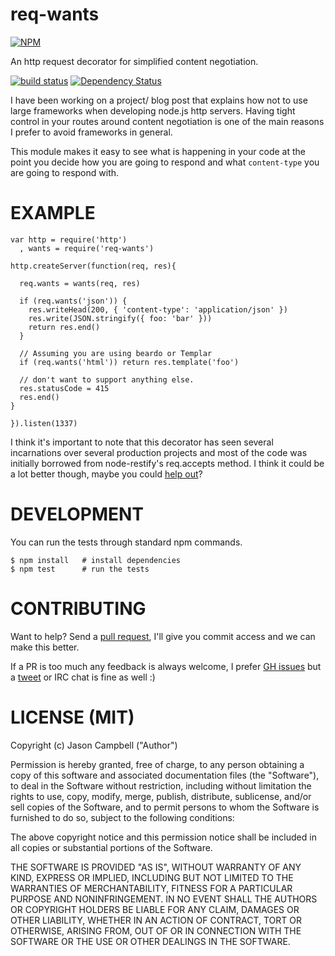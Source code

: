 
# req-wants

[![NPM](https://nodei.co/npm/req-wants.png)](https://nodei.co/npm/req-wants/)

An http request decorator for simplified content negotiation.

[![build status](https://secure.travis-ci.org/jxson/req-wants.png)](http://travis-ci.org/jxson/req-wants) [![Dependency Status](https://david-dm.org/jxson/req-wants.png)](https://david-dm.org/req-wants/beardo)

I have been working on a project/ blog post that explains how not to use large frameworks when developing node.js http servers. Having tight control in your routes around content negotiation is one of the main reasons I prefer to avoid frameworks in general.

This module makes it easy to see what is happening in your code at the point you decide how you are going to respond and what `content-type` you are going to respond with.

# EXAMPLE

    var http = require('http')
      , wants = require('req-wants')

    http.createServer(function(req, res){

      req.wants = wants(req, res)

      if (req.wants('json')) {
        res.writeHead(200, { 'content-type': 'application/json' })
        res.write(JSON.stringify({ foo: 'bar' }))
        return res.end()
      }

      // Assuming you are using beardo or Templar
      if (req.wants('html')) return res.template('foo')

      // don't want to support anything else.
      res.statusCode = 415
      res.end()
    }

    }).listen(1337)

I think it's important to note that this decorator has seen several incarnations over several production projects and most of the code was initially borrowed from node-restify's req.accepts method. I think it could be a lot better though, maybe you could [help out](https://github.com/jxson/req-wants)?

# DEVELOPMENT

You can run the tests through standard npm commands.

    $ npm install   # install dependencies
    $ npm test      # run the tests

# CONTRIBUTING

Want to help? Send a [pull request][pr], I'll give you commit access and we can make this better.

If a PR is too much any feedback is always welcome, I prefer [GH issues][issues] but a [tweet][twitter] or IRC chat is fine as well :)

# LICENSE (MIT)

Copyright (c) Jason Campbell ("Author")

Permission is hereby granted, free of charge, to any person obtaining a copy of this software and associated documentation files (the "Software"), to deal in the Software without restriction, including without limitation the rights to use, copy, modify, merge, publish, distribute, sublicense, and/or sell copies of the Software, and to permit persons to whom the Software is furnished to do so, subject to the following conditions:

The above copyright notice and this permission notice shall be included in all copies or substantial portions of the Software.

THE SOFTWARE IS PROVIDED "AS IS", WITHOUT WARRANTY OF ANY KIND, EXPRESS OR IMPLIED, INCLUDING BUT NOT LIMITED TO THE WARRANTIES OF MERCHANTABILITY, FITNESS FOR A PARTICULAR PURPOSE AND NONINFRINGEMENT. IN NO EVENT SHALL THE AUTHORS OR COPYRIGHT HOLDERS BE LIABLE FOR ANY CLAIM, DAMAGES OR OTHER LIABILITY, WHETHER IN AN ACTION OF CONTRACT, TORT OR OTHERWISE, ARISING FROM, OUT OF OR IN CONNECTION WITH THE SOFTWARE OR THE USE OR OTHER DEALINGS IN THE SOFTWARE.


[issues]: https://github.com/jxson/req-wants/issues
[pr]: https://github.com/jxson/req-wants/pulls
[twitter]: https://twitter.com/jxson
